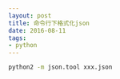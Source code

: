 ```yaml
---
layout: post
title: 命令行下格式化json
date: 2016-08-11
tags: 
- python
---
```


``` bash
python2 -m json.tool xxx.json
```
